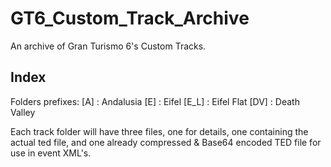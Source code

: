 # GT6_Custom_Track_Archive
An archive of Gran Turismo 6's Custom Tracks.

## Index

Folders prefixes:
[A] : Andalusia
[E] : Eifel
[E_L] : Eifel Flat
[DV] : Death Valley

Each track folder will have three files, one for details, one containing the actual ted file, and one already compressed & Base64 encoded TED file for use in event XML's.
